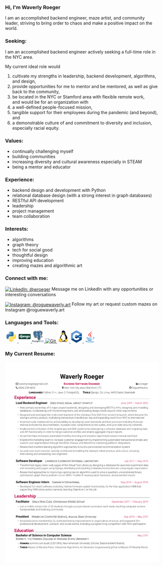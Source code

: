 <h3>Hi, I'm Waverly Roeger</h3>
<p>I am an accomplished backend engineer, maze artist, and community leader, striving to bring order to chaos and make a positive impact on the world.</p>

<h3>Seeking:</h3>
<p>I am an accomplished backend engineer actively seeking a full-time role in the NYC area.</p>
<p>My current ideal role would
<ol>
  <li>cultivate my strengths in leadership, backend development, algorithms, and design,
  <li>provide opportunities for me to mentor and be mentored, as well as give back to the community,
  <li>be located in the NYC or Stamford area with flexible remote work,
    <br>and would be for an organization with</br>
  <li>a well-defined people-focused mission,
  <li>tangible support for their employees during the pandemic (and beyond), and
  <li>a demonstrable culture of and commitment to diversity and inclusion, especially racial equity.
</ol></p>
<h3>Values:</h3>
<ul>
  <li>continually challenging myself</li>
  <li>building communities</li>
  <li>increasing diversity and cultural awareness especially in STEAM</li>
  <li>being a mentor and educator</li>
</ul>

<h3>Experience:</h3>
<ul>
  <li>backend design and development with Python</li>
  <li>relational database design (with a strong interest in graph databases)</li>
  <li>RESTful API development</li>
  <li>leadership</li>
  <li>project management</li>
  <li>team collaboration</li>
</ul>

<h3>Interests:</h3>
<ul>
  <li>algorithms</li>
  <li>graph theory</li>
  <li>tech for social good</li>
  <li>thoughtful design</li>
  <li>improving education</li>
  <li>creating mazes and algorithmic art</li>
</ul>

<h3 align="left">Connect with me:</h3>
<p><a href="https://linkedin.com/in/wroeger" target="blank"><img align="center" src="https://cdn.jsdelivr.net/npm/simple-icons@3.0.1/icons/linkedin.svg" alt="LinkedIn: @wroeger" height="30" width="40" /></a> Message me on LinkedIn with any opportunities or interesting conversations</p>
<p><a href="https://instagram.com/roguewaverly.art" target="blank"><img align="center" src="https://cdn.jsdelivr.net/npm/simple-icons@3.0.1/icons/instagram.svg" alt="Instagram: @roguewaverly.art" height="30" width="40" /></a> Follow my art or request custom mazes on Instagram @roguewaverly.art</p>

<h3 align="left">Languages and Tools:</h3>
<p align="left">
  <a href="https://www.python.org" target="_blank"> <img src="https://raw.githubusercontent.com/devicons/devicon/master/icons/python/python-original.svg" alt="Python" width="40" height="40"/> </a>
  <a href="https://www.djangoproject.com/" target="_blank"> <img src="https://raw.githubusercontent.com/devicons/devicon/master/icons/django/django-original.svg" alt="Django" width="40" height="40"/> </a>
  <a href="https://www.postgresql.org" target="_blank"> <img src="https://raw.githubusercontent.com/devicons/devicon/master/icons/postgresql/postgresql-original-wordmark.svg" alt="PostgreSQL" width="40" height="40"/> </a>
  <a href="https://git-scm.com/" target="_blank"> <img src="https://www.vectorlogo.zone/logos/git-scm/git-scm-icon.svg" alt="Git" width="40" height="40"/> </a>
  <a href="https://www.linux.org/" target="_blank"> <img src="https://raw.githubusercontent.com/devicons/devicon/master/icons/linux/linux-original.svg" alt="Linux" width="40" height="40"/> </a>
  <a href="https://www.w3schools.com/cpp/" target="_blank"> <img src="https://raw.githubusercontent.com/devicons/devicon/master/icons/cplusplus/cplusplus-original.svg" alt="C++" width="40" height="40"/> </a>
  <a href="https://www.java.com" target="_blank"> <img src="https://raw.githubusercontent.com/devicons/devicon/master/icons/java/java-original.svg" alt="Java" width="40" height="40"/> </a>
</p>

<h3>My Current Resume:</h3>
<a href="https://github.com/RogueWaverly/resume/"><img src="https://github.com/RogueWaverly/resume/blob/master/resume.png" alt="Resume"/></a>
